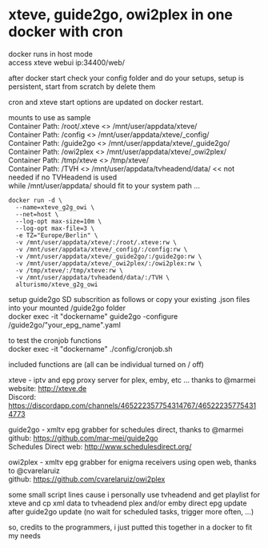 # xteve, guide2go, owi2plex in one docker with cron 

docker runs in host mode \
access xteve webui ip:34400/web/

after docker start check your config folder and do your setups, setup is persistent, start from scratch by delete them

cron and xteve start options are updated on docker restart.

mounts to use as sample \
Container Path: /root/.xteve <> /mnt/user/appdata/xteve/ \
Container Path: /config <> /mnt/user/appdata/xteve/_config/ \
Container Path: /guide2go <> /mnt/user/appdata/xteve/_guide2go/ \
Container Path: /owi2plex <> /mnt/user/appdata/xteve/_owi2plex/ \
Container Path: /tmp/xteve <> /tmp/xteve/ \
Container Path: /TVH <> /mnt/user/appdata/tvheadend/data/ << not needed if no TVHeadend is used \
while /mnt/user/appdata/ should fit to your system path ...

```
docker run -d \
  --name=xteve_g2g_owi \
  --net=host \
  --log-opt max-size=10m \
  --log-opt max-file=3 \
  -e TZ="Europe/Berlin" \
  -v /mnt/user/appdata/xteve/:/root/.xteve:rw \
  -v /mnt/user/appdata/xteve/_config/:/config:rw \
  -v /mnt/user/appdata/xteve/_guide2go/:/guide2go:rw \
  -v /mnt/user/appdata/xteve/_owi2plex/:/owi2plex:rw \
  -v /tmp/xteve/:/tmp/xteve:rw \
  -v /mnt/user/appdata/tvheadend/data/:/TVH \
  alturismo/xteve_g2g_owi
```

setup guide2go SD subscrition as follows or copy your existing .json files into your mounted /guide2go folder \
docker exec -it "dockername" guide2go -configure /guide2go/"your_epg_name".yaml

to test the cronjob functions \
docker exec -it "dockername" ./config/cronjob.sh

included functions are (all can be individual turned on / off)

xteve - iptv and epg proxy server for plex, emby, etc ... thanks to @marmei \
website: http://xteve.de \
Discord: https://discordapp.com/channels/465222357754314767/465222357754314773

guide2go - xmltv epg grabber for schedules direct, thanks to @marmei \
github: https://github.com/mar-mei/guide2go \
Schedules Direct web: http://www.schedulesdirect.org/

owi2plex - xmltv epg grabber for enigma receivers using open web, thanks to @cvarelaruiz \
github: https://github.com/cvarelaruiz/owi2plex

some small script lines cause i personally use tvheadend and get playlist for xteve and cp xml data to tvheadend
plex and/or emby direct epg update after guide2go update (no wait for scheduled tasks, trigger more often, ...)

so, credits to the programmers, i just putted this together in a docker to fit my needs 
